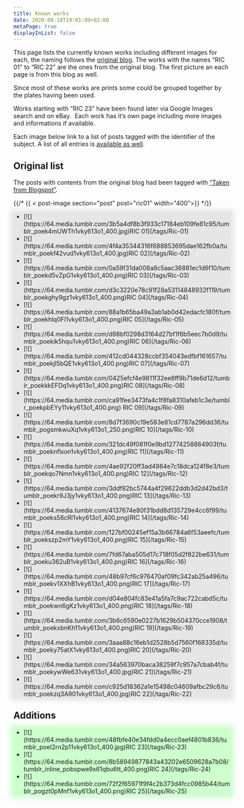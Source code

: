 ```yaml
---
title: Known works
date: 2020-08-18T19:01:09+02:00
metaPage: true
displayInList: false
---
```

This page lists the currently known works including different images for each, the naming follows the [original blog](http://ric-unknownartist.blogspot.com/). The works with the names “RIC 01” to “RIC 22” are the ones from the original blog. The first picture an each page is from this blog as well.

Since most of these works are prints some could be grouped together by the plates having been used.

Works starting with “RIC 23” have been found later via Google Images search and on eBay.  Each work has it’s own page including more images and informations if available.

Each image below link to a list of posts tagged with the identifier of the subject. A list of all entries is [available as well](/tags/Ric).

Original list
-------------

The posts with contents from the original blog had been tagged with [“Taken from Blogspot”](/tags/Taken-from-Blogspot).

{{/* {{ < post-image section="post" post="ric01" width="400">}} */}}

<ul class="preview-image-list" style="background: #e6e6e6; box-shadow: 0px 0px 10px 7px #e6e6e6;">
<li> [![](https://64.media.tumblr.com/3b5a4df8b3f933c17184eb109fe81c95/tumblr_poek4mUWTh1vky613o1_400.jpg)RIC 01](/tags/Ric-01)</li>

<li> [![](https://64.media.tumblr.com/4f4a35344316f688853695dae162fb0a/tumblr_poekf42vud1vky613o1_400.jpg)RIC 02](/tags/Ric-02)</li>

<li> [![](https://64.media.tumblr.com/0a59f31da008a8c5aac36881ec1d6f10/tumblr_poekd5vZpG1vky613o1_400.png)RIC 03](/tags/Ric-03)</li>

<li> [![](https://64.media.tumblr.com/d3c3220e78c91f28a53114848932f119/tumblr_poekghy9gz1vky613o1_400.png)RIC 04](/tags/Ric-04)</li>

<li> [![](https://64.media.tumblr.com/88a1b65ba49a3ab1ab0d42edacfc180f/tumblr_poekhlq0Fl1vky613o1_400.png)RIC 05](/tags/Ric-05)</li>

<li> [![](https://64.media.tumblr.com/d98bf0298d3164d27bf1f6b5eec7b0d9/tumblr_poekik5hqu1vky613o1_400.png)RIC 06](/tags/Ric-06)</li>

<li> [![](https://64.media.tumblr.com/412cd044328ccbf354043edfbf161657/tumblr_poekjl5bQE1vky613o1_400.png)RIC 07](/tags/Ric-07)</li>

<li> [![](https://64.media.tumblr.com/0425efcf4e9811f32ee8ff9b71de6d12/tumblr_poekkkEFDq1vky613o1_400.png)RIC 08](/tags/Ric-08)</li>

<li> [![](https://64.media.tumblr.com/ca91fee3473fa4c1f8fa8310afeb1c3e/tumblr_poekpbEYy11vky613o1_400.png) RIC 09](/tags/Ric-09)</li>

<li> [![](https://64.media.tumblr.com/8d7f3690c19e583e81cd7787a296dd36/tumblr_pogsmkwuXq1vky613o1_250.png)RIC 10](/tags/Ric-10)</li>

<li> [![](https://64.media.tumblr.com/321dc49f081f0e9bd12774258864903f/tumblr_poeknflxon1vky613o1_400.png)RIC 11](/tags/Ric-11)</li>

<li> [![](https://64.media.tumblr.com/4ae92f20ff3ad4984e7c18dca124f8e3/tumblr_poekqo7Nmn1vky613o1_400.png)RIC 12](/tags/Ric-12)</li>

<li> [![](https://64.media.tumblr.com/3ddf82bc5744a4f29622ddb3d2d42bd3/tumblr_poekr9J3jy1vky613o1_400.png)RIC 13](/tags/Ric-13)</li>

<li> [![](https://64.media.tumblr.com/4137674e80f31bdd8d135729e4cc6f99/tumblr_poeks56cRl1vky613o1_400.png)RIC 14](/tags/Ric-14)</li>

<li> [![](https://64.media.tumblr.com/127bf00245ef15a3b66784a6f53aeefc/tumblr_poekszp2mY1vky613o1_400.png)RIC 15](/tags/Ric-15)</li>

<li> [![](https://64.media.tumblr.com/7fd67aba505d17c718f05d2f822be631/tumblr_poeku362uB1vky613o1_400.png)RIC 16](/tags/Ric-16)</li>

<li> [![](https://64.media.tumblr.com/48b97cf6c976470af09fc342ab25a496/tumblr_poekv1XXhB1vky613o1_400.png)RIC 17](/tags/Ric-17)</li>

<li> [![](https://64.media.tumblr.com/d04e804fc83e41a5fa7c9ac722cabd5c/tumblr_poekwn6gKz1vky613o1_400.png)RIC 18](/tags/Ric-18)</li>

<li> [![](https://64.media.tumblr.com/3b6c6590e0227b1629b504370cce1908/tumblr_poekxbnKh11vky613o1_400.png)RIC 19](/tags/Ric-19)</li>

<li> [![](https://64.media.tumblr.com/3aaa88c16eb1d2528b5d7560f168335d/tumblr_poeky75atX1vky613o1_400.png)RIC 20](/tags/Ric-20)</li>

<li> [![](https://64.media.tumblr.com/34a563970baca38259f7c957a7cbab4f/tumblr_poekywWe631vky613o1_400.jpg)RIC 21](/tags/Ric-21)</li>

<li> [![](https://64.media.tumblr.com/c925d18362a1e15498c04609afbc29c6/tumblr_poekzq3A901vky613o1_400.jpg)RIC 22](/tags/Ric-22)</li>

</ul>

Additions
---------
<ul class="preview-image-list" style="background: #ccffcc; box-shadow: 0px 0px 10px 7px #ccffcc;">

<li> [![](https://64.media.tumblr.com/48fbfe40e34fdd0a4ecc0aef4801b836/tumblr_poel2rn2p11vky613o1_400.jpg)RIC 23](/tags/Ric-23)</li>

<li> [![](https://64.media.tumblr.com/8b58949877843a43202e6509628a7b08/tumblr_inline_pobspwe9x61qbu6tt_400.png)RIC 24](/tags/Ric-24)</li>

<li> [![](https://64.media.tumblr.com/72f2f65971f9f4c2b373d4fcc0985b44/tumblr_pogzt0pMnf1vky613o1_400.png)RIC 25](/tags/Ric-25)</li>

</ul>
